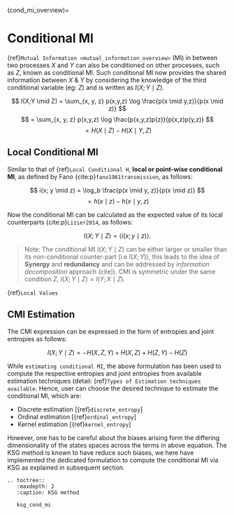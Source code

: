 (cond_mi_overview)=
# Conditional MI
{ref}`Mutual Information <mutual_information_overview>` (MI) in between two processes $X$ and $Y$ can also be conditioned on other processes, such as $Z$, known as conditional MI. Such conditional MI now provides the shared information between  $X$ & $Y$ by considering the knowledge of the third conditional variable (eg: $Z$) and is written as $I(X;Y \mid Z)$.

$$
I(X;Y \mid Z) = \sum_{x, y, z} p(x,y,z) \log \frac{p(x \mid y,z)}{p(x \mid z)}
$$
$$
= \sum_{x, y, z} p(x,y,z) \log \frac{p(x,y,z)p(z)}{p(x,z)p(y,z)}
$$
$$
= H(X \mid Z) - H(X \mid Y,Z)
$$

## Local Conditional MI
Similar to that of {ref}`Local Conditional H`, **local or point-wise conditional MI**, as defined by Fano {cite:p}`fano1961transmission`, as follows:

$$
i(x; y \mid z) = \log_b \frac{p(x \mid y, z)}{p(x \mid z)}
$$
$$
= h(x \mid z) - h(x \mid y, z)
$$

Now the conditional MI can be calculated as the expected value of its local counterparts {cite:p}`Lizier2014`, as follows:

$$
I(X; Y \mid Z) = \langle i(x; y \mid z) \rangle.
$$

> Note:
> The conditional MI $I(X;Y \mid Z)$ can be either larger or smaller than its non-conditional counter-part (i.e $I(X;Y )$), this leads to the idea of **Synergy** and **redundancy** and can be addressed by _information decomposition_ approach (cite)).
> CMI is symmetric under the same condition $Z$, $I(X;Y \mid Z) =  I(Y;X \mid Z)$.

{ref}`Local Values`

## CMI Estimation
The CMI expression can be expressed in the form of entropies and joint entropies as follows:

$$
I(X;Y \mid Z) = - H(X,Z,Y) + H(X,Z) + H(Z,Y) - H(Z)
$$

While `estimating conditional MI`, the above formulation has been used to compute the respective entropies and joint entropies from available estimation techniques (detail: {ref}`Types of Estimation techniques available`. Hence, user can choose the desired technique to estimate the conditional MI, which are:
- Discrete estimation [{ref}`discrete_entropy`]
- Ordinal estimation [{ref}`ordinal_entropy`]
- Kernel estimation [{ref}`kernel_entropy`]

However, one has to be careful about the biases arising form the differing dimensionality of the states spaces across the terms in above equation. The KSG method is known to have reduce such biases, we here have implemented the dedicated formulation to compute the conditional MI via KSG as explained in subsequent section.

```{eval-rst}
.. toctree::
   :maxdepth: 2
   :caption: KSG method

   ksg_cond_mi
```
